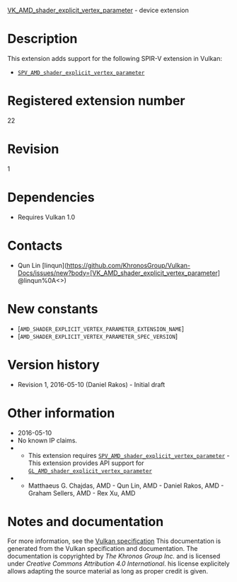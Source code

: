 [VK_AMD_shader_explicit_vertex_parameter](https://www.khronos.org/registry/vulkan/specs/1.3-extensions/man/html/VK_AMD_shader_explicit_vertex_parameter.html) - device extension

# Description
This extension adds support for the following SPIR-V extension in Vulkan:
- [`SPV_AMD_shader_explicit_vertex_parameter`](https://htmlpreview.github.io/?https://github.com/KhronosGroup/SPIRV-Registry/blob/master/extensions/AMD/SPV_AMD_shader_explicit_vertex_parameter.html)

# Registered extension number
22

# Revision
1

# Dependencies
- Requires Vulkan 1.0

# Contacts
- Qun Lin [linqun](https://github.com/KhronosGroup/Vulkan-Docs/issues/new?body=[VK_AMD_shader_explicit_vertex_parameter] @linqun%0A<<Here describe the issue or question you have about the VK_AMD_shader_explicit_vertex_parameter extension>>)

# New constants
- [`AMD_SHADER_EXPLICIT_VERTEX_PARAMETER_EXTENSION_NAME`]
- [`AMD_SHADER_EXPLICIT_VERTEX_PARAMETER_SPEC_VERSION`]

# Version history
- Revision 1, 2016-05-10 (Daniel Rakos)  - Initial draft

# Other information
* 2016-05-10
* No known IP claims.
*   - This extension requires [`SPV_AMD_shader_explicit_vertex_parameter`](https://htmlpreview.github.io/?https://github.com/KhronosGroup/SPIRV-Registry/blob/master/extensions/AMD/SPV_AMD_shader_explicit_vertex_parameter.html)  - This extension provides API support for [`GL_AMD_shader_explicit_vertex_parameter`](https://www.khronos.org/registry/OpenGL/extensions/AMD/AMD_shader_explicit_vertex_parameter.txt) 
*   - Matthaeus G. Chajdas, AMD  - Qun Lin, AMD  - Daniel Rakos, AMD  - Graham Sellers, AMD  - Rex Xu, AMD
# Notes and documentation
For more information, see the [Vulkan specification](https://www.khronos.org/registry/vulkan/specs/1.3-extensions/html/vkspec.html)
This documentation is generated from the Vulkan specification and documentation.
The documentation is copyrighted by *The Khronos Group Inc.* and is licensed under *Creative Commons Attribution 4.0 International*.
his license explicitely allows adapting the source material as long as proper credit is given.
        
